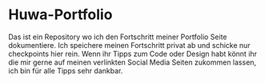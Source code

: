 # Huwa-Portfolio
Das ist ein Repository wo ich den Fortschritt meiner Portfolio Seite dokumentiere.
Ich speichere meinen Fortschritt privat ab und schicke nur checkpoints hier rein.
Wenn ihr Tipps zum Code oder Design habt könnt ihr die mir gerne auf meinen verlinkten Social Media Seiten zukommen lassen, ich bin für alle Tipps sehr dankbar.
